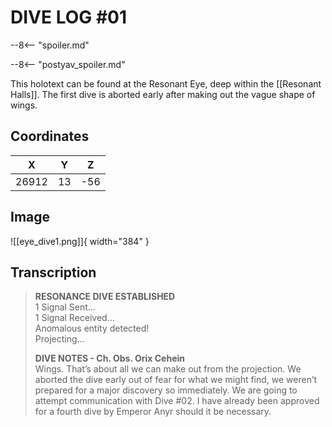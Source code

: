 # DIVE LOG #01

--8<-- "spoiler.md"

--8<-- "postyav_spoiler.md"

This holotext can be found at the Resonant Eye, deep within the [[Resonant Halls]]. The first dive is aborted early after making out the vague shape of wings.

## Coordinates
| **X** | **Y** | **Z** |
| :---: | :---: | :---: |
| 26912 |  13   |  -56  |

## Image

![[eye_dive1.png]]{ width="384" }

## Transcription
> **RESONANCE DIVE ESTABLISHED** <br>
1 Signal Sent… <br>
1 Signal Received… <br>
Anomalous entity detected! <br>
Projecting…
>
> **DIVE NOTES - Ch. Obs. Orix Cehein** <br>
> Wings. That’s about all we can make out from the projection. We aborted the dive early out of fear for what we might find, we weren’t prepared for a major discovery so immediately. We are going to attempt communication with Dive #02. I have already been approved for a fourth dive by Emperor Anyr should it be necessary.
